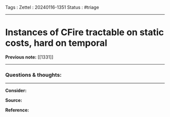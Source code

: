 Tags :
Zettel :  20240116-1351
Status : #triage 

-----

# Instances of CFire tractable on static costs, hard on temporal

**Previous note:** [[1331]]

-----

### Questions & thoughts:



-----
 
**Consider:**


**Source:** 


**Reference:** 
